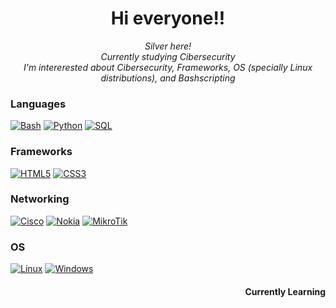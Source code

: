 <h1 align="center">Hi everyone!!</h1>
<p align="center">
    <i>
        Silver here!<br>
        Currently studying Cibersecurity<br>
        I'm intererested about Cibersecurity, Frameworks, OS (specially Linux distributions), and Bashscripting
    </i><br>
</p>

### Languages
[![Bash](https://img.shields.io/badge/bash-black?style=for-the-badge&logo=gnu-bash&logoColor=white)]()
[![Python](https://img.shields.io/badge/python-black?style=for-the-badge&logo=python)]()
[![SQL](https://img.shields.io/badge/sql-black?style=for-the-badge&logo=mysql)]()

### Frameworks
[![HTML5](https://img.shields.io/badge/html5-black?style=for-the-badge&logo=html5)]()
[![CSS3](https://img.shields.io/badge/css3-black?style=for-the-badge&logo=css3)]()

### Networking
[![Cisco](https://img.shields.io/badge/Cisco-black?style=for-the-badge&logo=cisco)]()
[![Nokia](https://img.shields.io/badge/Nokia-black?style=for-the-badge&logo=nokia)]()
[![MikroTik](https://img.shields.io/badge/MikroTik-black?style=for-the-badge)]()

### OS
[![Linux](https://img.shields.io/badge/linux-black?style=for-the-badge&logo=Linux)]()
[![Windows](https://img.shields.io/badge/Windows-black?style=for-the-badge&logo=Windows)]()

<div align='right'>
    <h4> Currently Learning </h4>
</div>
